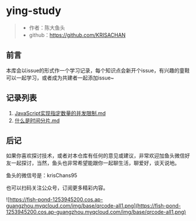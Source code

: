# ying-study
> * 作者：陈大鱼头
> * github：https://github.com/KRISACHAN

## 前言

本库会以issue的形式作一个学习记录，每个知识点会新开个issue，有兴趣的童鞋可以一起学习，或者成为共建者一起添加issue~

## 记录列表

1. [JavaScript实现指定数量的并发限制.md](./JavaScript实现指定数量的并发限制.md)
2. [什么是时间分片.md](./什么是时间分片.md)

## 后记

如果你喜欢探讨技术，或者对本仓库有任何的意见或建议，非常欢迎加鱼头微信好友一起探讨，当然，鱼头也非常希望能跟你一起聊生活，聊爱好，谈天说地。

鱼头的微信号是：krisChans95

也可以扫码关注公众号，订阅更多精彩内容。

![https://fish-pond-1253945200.cos.ap-guangzhou.myqcloud.com/img/base/qrcode-all1.png](https://fish-pond-1253945200.cos.ap-guangzhou.myqcloud.com/img/base/qrcode-all1.png)